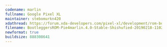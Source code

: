```yaml
---
codename: marlin
fullname: Google Pixel XL
maintainer: stebomurkn420
xdathread: https://forum.xda-developers.com/pixel-xl/development/rom-bootleggersrom-2-3-stable-t3810998
filename: BootleggersROM-Pie4marlin.4.0-Stable-Shishufied-20190218-110223.zip
newformat: true
buildsize: 888308641
---
```

